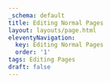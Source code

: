 ```yaml
---
_schema: default
title: Editing Normal Pages
layout: layouts/page.html
eleventyNavigation:
  key: Editing Normal Pages
  order: '1'
tags: Editing Pages
draft: false
---
```

